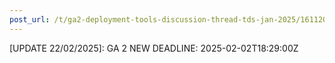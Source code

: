 ```yaml
---
post_url: /t/ga2-deployment-tools-discussion-thread-tds-jan-2025/161120/62
---
```

[UPDATE 22/02/2025]: GA 2 NEW DEADLINE: 2025-02-02T18:29:00Z